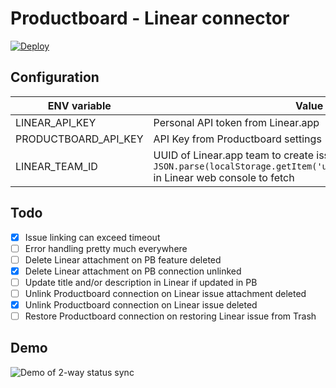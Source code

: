 # Productboard - Linear connector

[![Deploy](https://www.herokucdn.com/deploy/button.svg)](https://heroku.com/deploy)

## Configuration

| ENV variable         | Value                                                                                                                                            |
|----------------------|--------------------------------------------------------------------------------------------------------------------------------------------------|
| LINEAR_API_KEY       | Personal API token from Linear.app                                                                                                               |
| PRODUCTBOARD_API_KEY | API Key from Productboard settings                                                                                                               |
| LINEAR_TEAM_ID       | UUID of Linear.app team to create issues in. Run `JSON.parse(localStorage.getItem('userSettings')).activeTeamId` in Linear web console to fetch  |

## Todo
- [x] Issue linking can exceed timeout
- [ ] Error handling pretty much everywhere
- [ ] Delete Linear attachment on PB feature deleted
- [x] Delete Linear attachment on PB connection unlinked
- [ ] Update title and/or description in Linear if updated in PB
- [ ] Unlink Productboard connection on Linear issue attachment deleted
- [x] Unlink Productboard connection on Linear issue deleted
- [ ] Restore Productboard connection on restoring Linear issue from Trash

## Demo

![Demo of 2-way status sync](demo.gif)